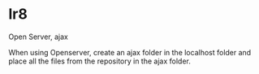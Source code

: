 # lr8
Open Server, ajax

When using Openserver, create an ajax folder in the localhost folder and place all the files from the repository in the ajax folder.
